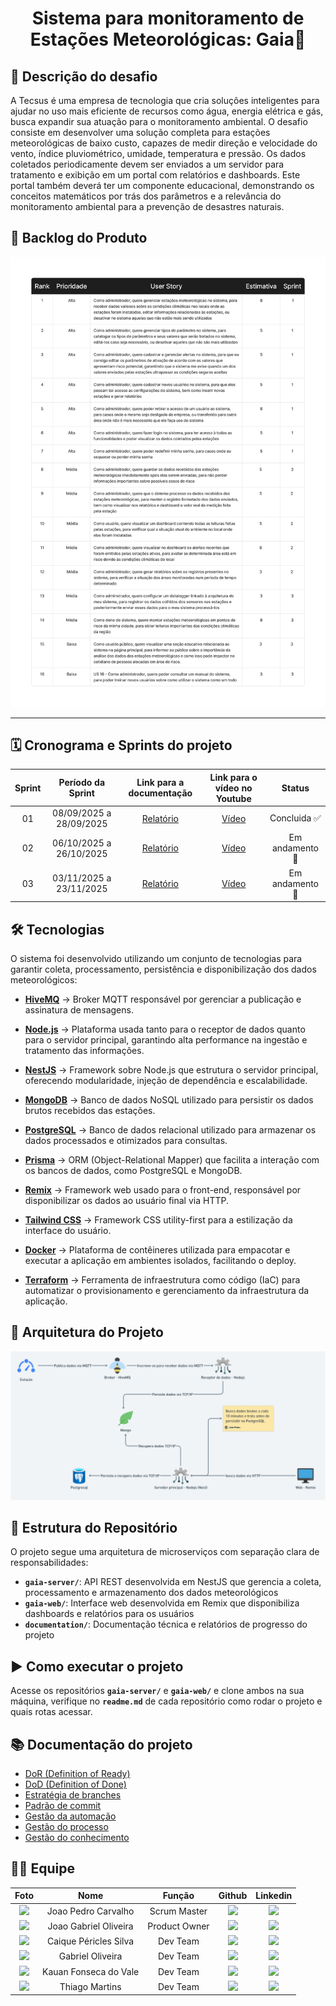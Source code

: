 <div align="center">
  <h1>Sistema para monitoramento de Estações Meteorológicas: Gaia🌿</h1>
</div>

## 🎯 Descrição do desafio

A Tecsus é uma empresa de tecnologia que cria soluções inteligentes para ajudar no uso mais eficiente de recursos como água, energia elétrica e gás, busca expandir sua atuação para o
monitoramento ambiental. O desafio consiste em desenvolver uma solução completa
para estações meteorológicas de baixo custo, capazes de medir direção e
velocidade do vento, índice pluviométrico, umidade, temperatura e pressão. Os
dados coletados periodicamente devem ser enviados a um servidor para tratamento
e exibição em um portal com relatórios e dashboards. Este portal também deverá
ter um componente educacional, demonstrando os conceitos matemáticos por trás
dos parâmetros e a relevância do monitoramento ambiental para a prevenção de
desastres naturais.

## 📖 Backlog do Produto

<img src="./media/backlog-gaia.png" />

---

## 🗓️ Cronograma e Sprints do projeto

| Sprint |    Período da Sprint    |                                       Link para a documentação                                       |             Link para o vídeo no Youtube             |     Status      |
| :----: | :---------------------: | :--------------------------------------------------------------------------------------------------: | :--------------------------------------------------: | :-------------: |
|   01   | 08/09/2025 a 28/09/2025 | [Relatório](https://github.com/CtrI-Alt-Del/gaia/blob/main/documentation/sprints/sprint-1-report.md) | [Vídeo](https://drive.google.com/file/d/1NVJC_6bO8k0GkvUksZzdhMamQl-jTsjU/view?usp=sharing) | Concluida ✅ |
|   02   | 06/10/2025 a 26/10/2025 | [Relatório](https://github.com/CtrI-Alt-Del/gaia/blob/main/documentation/sprints/sprint-2-report.md) | [Vídeo](https://www.youtube.com/watch?v=jNQXAC9IVRw) | Em andamento 🚧 |
|   03   | 03/11/2025 a 23/11/2025 | [Relatório](https://github.com/CtrI-Alt-Del/gaia/blob/main/documentation/sprints/sprint-3-report.md) | [Vídeo](https://www.youtube.com/watch?v=jNQXAC9IVRw) | Em andamento 🚧 |

## 🛠️ Tecnologias

O sistema foi desenvolvido utilizando um conjunto de tecnologias para garantir
coleta, processamento, persistência e disponibilização dos dados meteorológicos:

- **[HiveMQ](https://www.hivemq.com/)** → Broker MQTT responsável por gerenciar
  a publicação e assinatura de mensagens.

- **[Node.js](https://nodejs.org/)** → Plataforma usada tanto para o receptor de
  dados quanto para o servidor principal, garantindo alta performance na
  ingestão e tratamento das informações.

- **[NestJS](https://nestjs.com/)** → Framework sobre Node.js que estrutura o
  servidor principal, oferecendo modularidade, injeção de dependência e
  escalabilidade.

- **[MongoDB](https://www.mongodb.com/)** → Banco de dados NoSQL utilizado para
  persistir os dados brutos recebidos das estações.

- **[PostgreSQL](https://www.postgresql.org/)** → Banco de dados relacional
  utilizado para armazenar os dados processados e otimizados para consultas.

- **[Prisma](https://www.prisma.io/)** → ORM (Object-Relational Mapper) que
  facilita a interação com os bancos de dados, como PostgreSQL e MongoDB.

- **[Remix](https://remix.run/)** → Framework web usado para o front-end,
  responsável por disponibilizar os dados ao usuário final via HTTP.

- **[Tailwind CSS](https://tailwindcss.com/)** → Framework CSS utility-first
  para a estilização da interface do usuário.

- **[Docker](https://www.docker.com/)** → Plataforma de contêineres utilizada
  para empacotar e executar a aplicação em ambientes isolados, facilitando o
  deploy.

- **[Terraform](https://www.terraform.io/)** → Ferramenta de infraestrutura como
  código (IaC) para automatizar o provisionamento e gerenciamento da
  infraestrutura da aplicação.

## 🏢 Arquitetura do Projeto

<img src="./media/archtecture.png" />

## 📁 Estrutura do Repositório

O projeto segue uma arquitetura de microserviços com separação clara de
responsabilidades:

- **`gaia-server/`**: API REST desenvolvida em NestJS que gerencia a coleta,
  processamento e armazenamento dos dados meteorológicos
- **`gaia-web/`**: Interface web desenvolvida em Remix que disponibiliza
  dashboards e relatórios para os usuários
- **`documentation/`**: Documentação técnica e relatórios de progresso do
  projeto

## ▶️ Como executar o projeto

Acesse os repositórios **`gaia-server/`** e **`gaia-web/`** e clone ambos na sua máquina, verifique no **`readme.md`** de cada repositório como rodar o projeto e quais rotas acessar.

## 📚 Documentação do projeto

- [DoR (Definition of Ready)](https://github.com/CtrI-Alt-Del/gaia/blob/main/documentation/dor.md)
- [DoD (Definition of Done)](https://github.com/CtrI-Alt-Del/gaia/blob/main/documentation/dod.md)
- [Estratégia de branches](https://github.com/CtrI-Alt-Del/gaia/blob/main/documentation/branch-stragery.md)
- [Padrão de commit](https://github.com/CtrI-Alt-Del/gaia/blob/main/documentation/commit-pattern.md)
- [Gestão da automação](https://github.com/CtrI-Alt-Del/gaia/blob/main/documentation/gestao-da-automação.md)
- [Gestão do processo](https://github.com/CtrI-Alt-Del/gaia/blob/main/documentation/gestao-do-processo.md)
- [Gestão do conhecimento](https://github.com/CtrI-Alt-Del/gaia/blob/main/documentation/gestao-do-conhecimento.md)

## 👷🏻 Equipe

|                                    Foto                                    |          Nome           |    Função     |                                                                            Github                                                                            |                                                                                              Linkedin                                                                                               |
| :------------------------------------------------------------------------: | :---------------------: | :-----------: | :----------------------------------------------------------------------------------------------------------------------------------------------------------: | :-------------------------------------------------------------------------------------------------------------------------------------------------------------------------------------------------: |
|      <img src="https://github.com/JohnPetros.png?size=50" width="50">      |   Joao Pedro Carvalho   | Scrum Master  |      <a href="https://github.com/JohnPetros"><img src="https://img.shields.io/badge/GitHub-100000?style=for-the-badge&logo=github&logoColor=white"></a>      | <a href="https://www.linkedin.com/in/jo%C3%A3o-pedro-carvalho-dos-santos-42a0ab222/"><img src="https://img.shields.io/badge/LinkedIn-0077B5?style=for-the-badge&logo=linkedin&logoColor=white"></a> |
|  <img src="https://github.com/JoaoGabrielGarcia.png?size=50" width="50">   |  Joao Gabriel Oliveira  | Product Owner |  <a href="https://github.com/JoaoGabrielGarcia"><img src="https://img.shields.io/badge/GitHub-100000?style=for-the-badge&logo=github&logoColor=white"></a>   |  <a href="https://www.linkedin.com/in/jo%C3%A3o-gabriel-oliveira-garcia-b2563a22a/"><img src="https://img.shields.io/badge/LinkedIn-0077B5?style=for-the-badge&logo=linkedin&logoColor=white"></a>  |
| <img src="https://github.com/PasteldePaodeCoxinha.png?size=50" width="50"> |  Caique Péricles Silva  |   Dev Team    | <a href="https://github.com/PasteldePaodeCoxinha"><img src="https://img.shields.io/badge/GitHub-100000?style=for-the-badge&logo=github&logoColor=white"></a> |               <a href="https://www.linkedin.com/in/caiquepastelsilva"><img src="https://img.shields.io/badge/LinkedIn-0077B5?style=for-the-badge&logo=linkedin&logoColor=white"></a>                |
|       <img src="https://github.com/Tico1606.png?size=50" width="50">       |    Gabriel Oliveira     |  Dev Team   |       <a href="https://github.com/Tico1606"><img src="https://img.shields.io/badge/GitHub-100000?style=for-the-badge&logo=github&logoColor=white"></a>       |          <a href="https://www.linkedin.com/in/gabriel-oliveira-884ba5282/"><img src="https://img.shields.io/badge/LinkedIn-0077B5?style=for-the-badge&logo=linkedin&logoColor=white"></a>           |
|        <img src="https://github.com/kaufon.png?size=50" width="50">        |  Kauan Fonseca do Vale  |   Dev Team    |        <a href="https://github.com/kaufon"><img src="https://img.shields.io/badge/GitHub-100000?style=for-the-badge&logo=github&logoColor=white"></a>        |            <a href="https://www.linkedin.com/in/kauan-fonseca-b62188300/"><img src="https://img.shields.io/badge/LinkedIn-0077B5?style=for-the-badge&logo=linkedin&logoColor=white"></a>            |
|        <img src="https://github.com/0thigs.png?size=50" width="50">        |     Thiago Martins      |   Dev Team    |        <a href="https://github.com/0thigs"><img src="https://img.shields.io/badge/GitHub-100000?style=for-the-badge&logo=github&logoColor=white"></a>        |            <a href="https://www.linkedin.com/in/desenvolvedor-frontend/"><img src="https://img.shields.io/badge/LinkedIn-0077B5?style=for-the-badge&logo=linkedin&logoColor=white"></a>             |
